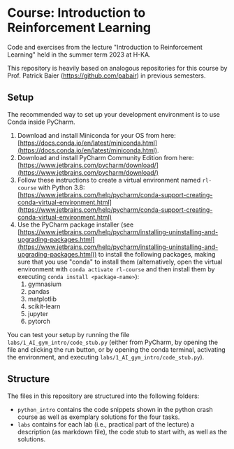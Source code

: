# Course: Introduction to Reinforcement Learning

Code and exercises from the lecture "Introduction to Reinforcement Learning" held in the summer term 2023 at H-KA.

This repository is heavily based on analogous repositories for this 
course by Prof. Patrick Baier (https://github.com/pabair) in previous 
semesters.

## Setup

The recommended way to set up your development environment is to use Conda inside PyCharm.
1. Download and install Miniconda for your OS from here: 
[https://docs.conda.io/en/latest/miniconda.html](https://docs.conda.io/en/latest/miniconda.html).
2. Download and install PyCharm Community Edition from here: 
[https://www.jetbrains.com/pycharm/download/](https://www.jetbrains.com/pycharm/download/)
3. Follow these instructions to create a virtual environment named `rl-course` with Python 3.8: 
[https://www.jetbrains.com/help/pycharm/conda-support-creating-conda-virtual-environment.html](https://www.jetbrains.com/help/pycharm/conda-support-creating-conda-virtual-environment.html)
4. Use the PyCharm package installer 
(see [https://www.jetbrains.com/help/pycharm/installing-uninstalling-and-upgrading-packages.html](https://www.jetbrains.com/help/pycharm/installing-uninstalling-and-upgrading-packages.html)) 
to install the following packages, making sure that you use "conda" to install them 
(alternatively, open the virtual environment with `conda activate rl-course` and then install them 
by executing `conda install <package-name>`):
    1. gymnasium
    2. pandas
    3. matplotlib
    4. scikit-learn
    5. jupyter
    6. pytorch

You can test your setup by running the file `labs/1_AI_gym_intro/code_stub.py` (either from PyCharm, by opening the file and 
clicking the run button, or by opening the conda terminal, activating the environment, and executing `labs/1_AI_gym_intro/code_stub.py`).

## Structure

The files in this repository are structured into the following folders:
- `python_intro` contains the code snippets shown in the python crash course as well as exemplary solutions 
for the four tasks.
- `labs` contains for each lab (i.e., practical part of the lecture) a description (as markdown file), 
the code stub to start with, as well as the solutions.